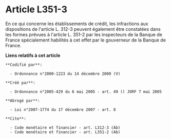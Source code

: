# Article L351-3

En ce qui concerne les établissements de crédit, les infractions aux dispositions de l'article L. 312-3 peuvent également
être constatées dans les formes prévues à l'article L. 351-2 par les inspecteurs de la Banque de France spécialement
habilités à cet effet par le gouverneur de la Banque de France.

**Liens relatifs à cet article**

	**Codifié par**:

	  - Ordonnance n°2000-1223 du 14 décembre 2000 (V)

	**Créé par**:

	  - Ordonnance n°2005-429 du 6 mai 2005 - art. 49 () JORF 7 mai 2005

	**Abrogé par**:

	  - Loi n°2007-1774 du 17 décembre 2007 - art. 8

	**Cite**:

	  - Code monétaire et financier - art. L312-3 (Ab)
	  - Code monétaire et financier - art. L351-2 (Ab)
